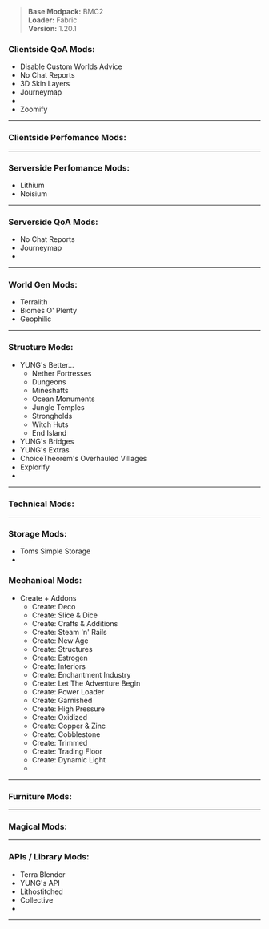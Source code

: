> <b>Base Modpack:</b> BMC2 <br>
> <b>Loader:</b> Fabric <br>
> <b>Version:</b> 1.20.1 <br>

### Clientside QoA Mods:
- Disable Custom Worlds Advice
- No Chat Reports
- 3D Skin Layers
- Journeymap
- 
- Zoomify
___
### Clientside Perfomance Mods:
___
### Serverside Perfomance Mods:
- Lithium
- Noisium
___
### Serverside QoA Mods:
- No Chat Reports
- Journeymap
- 
___
### World Gen Mods:
- Terralith
- Biomes O' Plenty
- Geophilic
___
### Structure Mods:
- YUNG's Better...
  - Nether Fortresses
  - Dungeons
  - Mineshafts
  - Ocean Monuments
  - Jungle Temples
  - Strongholds
  - Witch Huts
  - End Island
- YUNG's Bridges
- YUNG's Extras
- ChoiceTheorem's Overhauled Villages
- Explorify
- 
___
### Technical Mods:
___
### Storage Mods:
- Toms Simple Storage
- 
### Mechanical Mods:
- Create + Addons
  - Create: Deco
  - Create: Slice & Dice
  - Create: Crafts & Additions
  - Create: Steam 'n' Rails
  - Create: New Age
  - Create: Structures
  - Create: Estrogen
  - Create: Interiors
  - Create: Enchantment Industry
  - Create: Let The Adventure Begin
  - Create: Power Loader
  - Create: Garnished
  - Create: High Pressure
  - Create: Oxidized
  - Create: Copper & Zinc
  - Create: Cobblestone
  - Create: Trimmed
  - Create: Trading Floor
  - Create: Dynamic Light
  - 
___
### Furniture Mods:
___
### Magical Mods:
___
### APIs / Library Mods:
- Terra Blender
- YUNG's API
- Lithostitched
- Collective
- 
___
